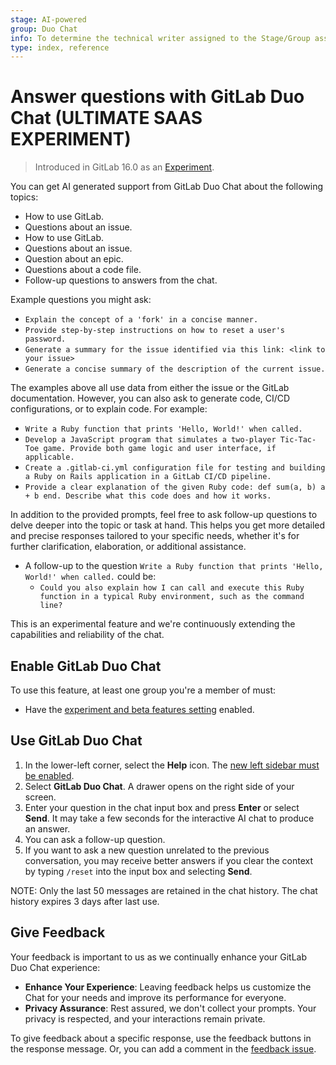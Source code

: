 ```yaml
---
stage: AI-powered
group: Duo Chat
info: To determine the technical writer assigned to the Stage/Group associated with this page, see https://about.gitlab.com/handbook/product/ux/technical-writing/#assignments
type: index, reference
---
```


# Answer questions with GitLab Duo Chat **(ULTIMATE SAAS EXPERIMENT)**

> Introduced in GitLab 16.0 as an [Experiment](../policy/experiment-beta-support.md#experiment).

You can get AI generated support from GitLab Duo Chat about the following topics:

- How to use GitLab.
- Questions about an issue.
- How to use GitLab.
- Questions about an issue.
- Question about an epic.
- Questions about a code file.
- Follow-up questions to answers from the chat.

Example questions you might ask:

- `Explain the concept of a 'fork' in a concise manner.`
- `Provide step-by-step instructions on how to reset a user's password.`
- `Generate a summary for the issue identified via this link: <link to your issue>`
- `Generate a concise summary of the description of the current issue.`

The examples above all use data from either the issue or the GitLab documentation. However, you can also ask to generate code, CI/CD configurations, or to explain code. For example:

- `Write a Ruby function that prints 'Hello, World!' when called.`
- `Develop a JavaScript program that simulates a two-player Tic-Tac-Toe game. Provide both game logic and user interface, if applicable.`
- `Create a .gitlab-ci.yml configuration file for testing and building a Ruby on Rails application in a GitLab CI/CD pipeline.`
- `Provide a clear explanation of the given Ruby code: def sum(a, b) a + b end. Describe what this code does and how it works.`

In addition to the provided prompts, feel free to ask follow-up questions to delve deeper into the topic or task at hand. This helps you get more detailed and precise responses tailored to your specific needs, whether it's for further clarification, elaboration, or additional assistance.

- A follow-up to the question `Write a Ruby function that prints 'Hello, World!' when called.` could be:
  - `Could you also explain how I can call and execute this Ruby function in a typical Ruby environment, such as the command line?`

This is an experimental feature and we're continuously extending the capabilities and reliability of the chat.

## Enable GitLab Duo Chat

To use this feature, at least one group you're a member of must:

- Have the [experiment and beta features setting](group/manage.md#enable-experiment-and-beta-features) enabled.

## Use GitLab Duo Chat

1. In the lower-left corner, select the **Help** icon.
   The [new left sidebar must be enabled](../tutorials/left_sidebar/index.md).
1. Select **GitLab Duo Chat**. A drawer opens on the right side of your screen.
1. Enter your question in the chat input box and press **Enter** or select **Send**. It may take a few seconds for the interactive AI chat to produce an answer.
1. You can ask a follow-up question.
1. If you want to ask a new question unrelated to the previous conversation, you may receive better answers if you clear the context by typing `/reset` into the input box and selecting **Send**.

NOTE:
Only the last 50 messages are retained in the chat history. The chat history expires 3 days after last use.

## Give Feedback

Your feedback is important to us as we continually enhance your GitLab Duo Chat experience:

- **Enhance Your Experience**: Leaving feedback helps us customize the Chat for your needs and improve its performance for everyone.
- **Privacy Assurance**: Rest assured, we don't collect your prompts. Your privacy is respected, and your interactions remain private.

To give feedback about a specific response, use the feedback buttons in the response message.
Or, you can add a comment in the [feedback issue](https://gitlab.com/gitlab-org/gitlab/-/issues/415591).
